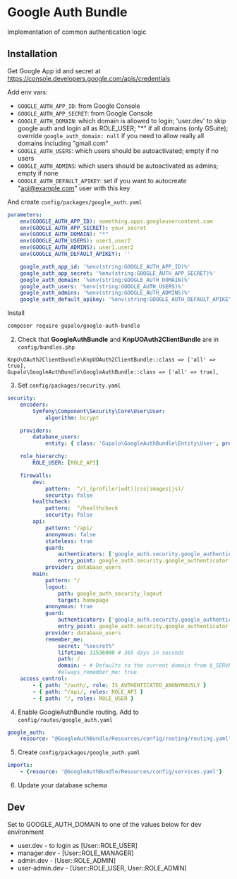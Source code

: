 Google Auth Bundle
==================

Implementation of common authentication logic

Installation
------------

Get Google App id and secret at https://console.developers.google.com/apis/credentials

Add env vars:

* `GOOGLE_AUTH_APP_ID`: from Google Console
* `GOOGLE_AUTH_APP_SECRET`: from Google Console
* `GOOGLE_AUTH_DOMAIN`: which domain is allowed to login; 'user.dev' to skip google auth and login all as ROLE_USER;
                        "*" if all domains (only GSuite);
                        override `google_auth_domain: null` if you need to allow really all domains including "gmail.com"
* `GOOGLE_AUTH_USERS`: which users should be autoactivated; empty if no users
* `GOOGLE_AUTH_ADMINS`: which users should be autoactivated as admins; empty if none
* `GOOGLE_AUTH_DEFAULT_APIKEY`: set if you want to autocreate "api@example.com" user with this key

And create `config/packages/google_auth.yaml`

```yaml
parameters:
    env(GOOGLE_AUTH_APP_ID): something.apps.googleusercontent.com
    env(GOOGLE_AUTH_APP_SECRET): your_secret
    env(GOOGLE_AUTH_DOMAIN): "*"
    env(GOOGLE_AUTH_USERS): user1,user2
    env(GOOGLE_AUTH_ADMINS): user1,user2
    env(GOOGLE_AUTH_DEFAULT_APIKEY): ''

    google_auth_app_id: '%env(string:GOOGLE_AUTH_APP_ID)%'
    google_auth_app_secret: '%env(string:GOOGLE_AUTH_APP_SECRET)%'
    google_auth_domain: '%env(string:GOOGLE_AUTH_DOMAIN)%'
    google_auth_users: '%env(string:GOOGLE_AUTH_USERS)%'
    google_auth_admins: '%env(string:GOOGLE_AUTH_ADMINS)%'
    google_auth_default_apikey: '%env(string:GOOGLE_AUTH_DEFAULT_APIKEY)%'
```


Install

```sh
composer require gupalo/google-auth-bundle
```

2) Check that **GoogleAuthBundle** and **KnpUOAuth2ClientBundle** are in `config/bundles.php`

```
KnpU\OAuth2ClientBundle\KnpUOAuth2ClientBundle::class => ['all' => true],
Gupalo\GoogleAuthBundle\GoogleAuthBundle::class => ['all' => true],
```

3) Set `config/packages/security.yaml`

```yaml
security:
    encoders:
        Symfony\Component\Security\Core\User\User:
            algorithm: bcrypt

    providers:
        database_users:
            entity: { class: 'Gupalo\GoogleAuthBundle\Entity\User', property: username }

    role_hierarchy:
        ROLE_USER: [ROLE_API]

    firewalls:
        dev:
            pattern:  ^/(_(profiler|wdt)|css|images|js)/
            security: false
        healthcheck:
            pattern:  ^/healthcheck
            security: false
        api:
            pattern: ^/api/
            anonymous: false
            stateless: true
            guard:
                authenticators: ['google_auth.security.google_authenticator']
                entry_point: google_auth.security.google_authenticator
            provider: database_users
        main:
            pattern: ^/
            logout:
                path: google_auth_security_logout
                target: homepage
            anonymous: true
            guard:
                authenticators: ['google_auth.security.google_authenticator']
                entry_point: google_auth.security.google_authenticator
            provider: database_users
            remember_me:
                secret: "%secret%"
                lifetime: 31536000 # 365 days in seconds
                path: /
                domain: ~ # Defaults to the current domain from $_SERVER
                #always_remember_me: true
    access_control:
        - { path: ^/auth/, role: IS_AUTHENTICATED_ANONYMOUSLY }
        - { path: ^/api/, roles: ROLE_API }
        - { path: ^/, roles: ROLE_USER }
```

4) Enable GoogleAuthBundle routing. Add to `config/routes/google_auth.yaml`

```yaml
google_auth:
    resource: "@GoogleAuthBundle/Resources/config/routing/routing.yaml"
```

5) Create `config/packages/google_auth.yaml`

```yaml
imports:
    - {resource: '@GoogleAuthBundle/Resources/config/services.yaml'}
```

6) Update your database schema


Dev
---

Set to GOOGLE_AUTH_DOMAIN to one of the values below for dev environment

* user.dev - to login as [User::ROLE_USER]
* manager.dev - [User::ROLE_MANAGER]
* admin.dev - [User::ROLE_ADMIN]
* user-admin.dev - [User::ROLE_USER, User::ROLE_ADMIN]
